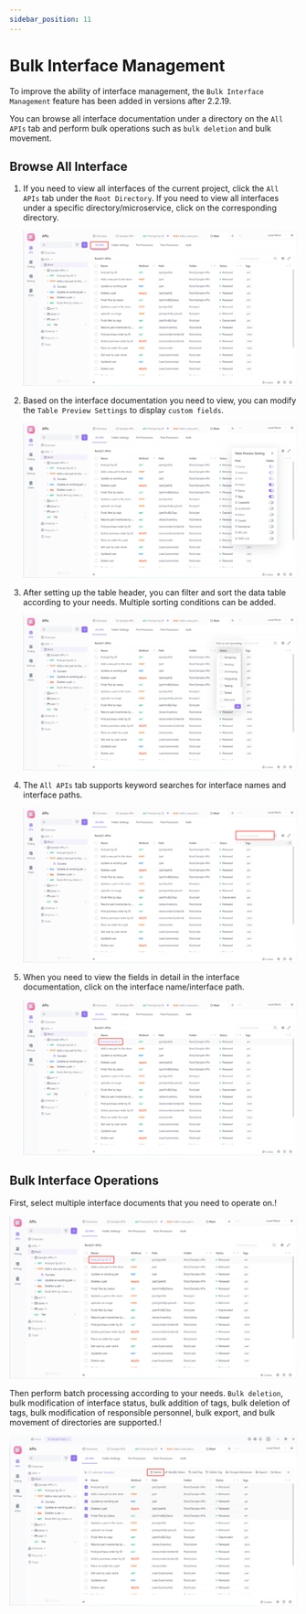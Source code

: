 ```yaml
---
sidebar_position: 11
---
```


# Bulk Interface Management

To improve the ability of interface management, the `Bulk Interface Management` feature has been added in versions after 2.2.19.

You can browse all interface documentation under a directory on the `All APIs` tab and perform bulk operations such as `bulk deletion` and bulk movement.

## Browse All Interface

1. If you need to view all interfaces of the current project, click the `All APIs` tab under the `Root Directory`. If you need to view all interfaces under a specific directory/microservice, click on the corresponding directory. 

   ![adada](./images/all-apis.png)

2. Based on the interface documentation you need to view, you can modify the `Table Preview Settings` to display `custom fields`.

   ![adada](./images/table-preview-setting.png)

3. After setting up the table header, you can filter and sort the data table according to your needs. Multiple sorting conditions can be added.

   ![adada](./images/apis-status.png)

4. The `All APIs` tab supports keyword searches for interface names and interface paths.

   ![adada](./images/search-keywords-apis.png)

5. When you need to view the fields in detail in the interface documentation, click on the interface name/interface path.

   ![adada](./images/select-apis.png)

## Bulk Interface Operations

First, select multiple interface documents that you need to operate on.!

![adada](./images/select-apis.png)

Then perform batch processing according to your needs. `Bulk deletion`, bulk modification of interface status, bulk addition of tags, bulk deletion of tags, bulk modification of responsible personnel, bulk export, and bulk movement of directories are supported.!

![adada](./images/bulk-delete-apis.png)